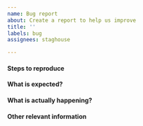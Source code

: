 ```yaml
---
name: Bug report
about: Create a report to help us improve
title: ''
labels: bug
assignees: staghouse

---
```


#### Steps to reproduce

#### What is expected?

#### What is actually happening?

#### Other relevant information

